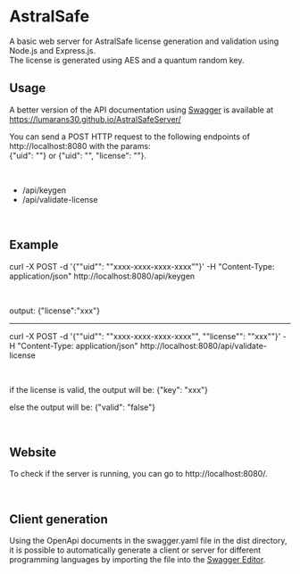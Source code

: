 # AstralSafe
A basic web server for AstralSafe license generation and validation using Node.js and Express.js.<br />
The license is generated using AES and a quantum random key.

## Usage

A better version of the API documentation using [Swagger](https://swagger.io/) is available at https://lumarans30.github.io/AstralSafeServer/ 

You can send a POST HTTP request to the following endpoints of http://localhost:8080 with the params: <br />
{"uid": ""} or {"uid": "", "license": ""}.

<br />

<ul>
  <li> /api/keygen </li>
  <li> /api/validate-license </li>
</ul>

<br />

## Example

curl -X POST -d '{""uid"": ""xxxx-xxxx-xxxx-xxxx""}' -H "Content-Type: application/json" http://localhost:8080/api/keygen

<br/>

output: {"license":"xxx"}

<hr />

curl -X POST -d '{""uid"": ""xxxx-xxxx-xxxx-xxxx"", ""license"": ""xxx""}' -H "Content-Type: application/json" http://localhost:8080/api/validate-license

<br />

if the license is valid, the output will be: {"key": "xxx"}

else the output will be: {"valid": "false"}

<br />

## Website

To check if the server is running, you can go to http://localhost:8080/.

<br />

## Client generation

Using the OpenApi documents in the swagger.yaml file in the dist directory, it is possible to automatically generate a client or server for different programming languages by importing the file into the [Swagger Editor](https://editor.swagger.io/).

